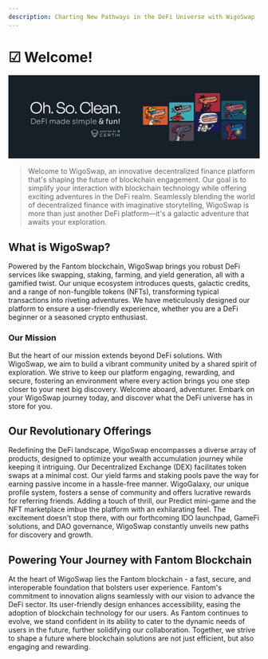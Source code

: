 ```yaml
---
description: Charting New Pathways in the DeFi Universe with WigoSwap
---
```


# ☑ Welcome!

![](<.gitbook/assets/1500x500 (2).jpeg>)

> Welcome to WigoSwap, an innovative decentralized finance platform that's shaping the future of blockchain engagement. Our goal is to simplify your interaction with blockchain technology while offering exciting adventures in the DeFi realm. Seamlessly blending the world of decentralized finance with imaginative storytelling, WigoSwap is more than just another DeFi platform—it's a galactic adventure that awaits your exploration.

## **What is WigoSwap?**

Powered by the Fantom blockchain, WigoSwap brings you robust DeFi services like swapping, staking, farming, and yield generation, all with a gamified twist. Our unique ecosystem introduces quests, galactic credits, and a range of non-fungible tokens (NFTs), transforming typical transactions into riveting adventures. We have meticulously designed our platform to ensure a user-friendly experience, whether you are a DeFi beginner or a seasoned crypto enthusiast.



### Our Mission

But the heart of our mission extends beyond DeFi solutions. With WigoSwap, we aim to build a vibrant community united by a shared spirit of exploration. We strive to keep our platform engaging, rewarding, and secure, fostering an environment where every action brings you one step closer to your next big discovery. Welcome aboard, adventurer. Embark on your WigoSwap journey today, and discover what the DeFi universe has in store for you.



## **Our Revolutionary Offerings**

Redefining the DeFi landscape, WigoSwap encompasses a diverse array of products, designed to optimize your wealth accumulation journey while keeping it intriguing. Our Decentralized Exchange (DEX) facilitates token swaps at a minimal cost. Our yield farms and staking pools pave the way for earning passive income in a hassle-free manner. WigoGalaxy, our unique profile system, fosters a sense of community and offers lucrative rewards for referring friends. Adding a touch of thrill, our Predict mini-game and the NFT marketplace imbue the platform with an exhilarating feel. The excitement doesn't stop there, with our forthcoming IDO launchpad, GameFi solutions, and DAO governance, WigoSwap constantly unveils new paths for discovery and growth.



## **Powering Your Journey with Fantom Blockchain**

At the heart of WigoSwap lies the Fantom blockchain - a fast, secure, and interoperable foundation that bolsters user experience. Fantom's commitment to innovation aligns seamlessly with our vision to advance the DeFi sector. Its user-friendly design enhances accessibility, easing the adoption of blockchain technology for our users. As Fantom continues to evolve, we stand confident in its ability to cater to the dynamic needs of users in the future, further solidifying our collaboration. Together, we strive to shape a future where blockchain solutions are not just efficient, but also engaging and rewarding.
